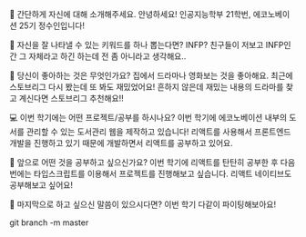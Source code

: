 👋 간단하게 자신에 대해 소개해주세요.
안녕하세요! 인공지능학부 21학번, 에코노베이션 25기 정수인입니다!

🔎 자신을 잘 나타낼 수 있는 키워드를 하나 뽑는다면?
INFP? 친구들이 저보고 INFP인간 그 자체라고 하긴 하는데 전 좀 아니라고 생각해요..

💌 당신이 좋아하는 것은 무엇인가요?
집에서 드라마나 영화보는 것을 좋아해요. 최근에 스토브리그 다시 봤는데 또 봐도 재밌었어요!
흔하지 않은데 재밌는 내용의 드라마를 찾고 계신다면 스토브리그 추천해요!!

💻 이번 학기에는 어떤 프로젝트/공부를 하시나요?
이번 학기에 에코노베이션 내부의 도서를 관리할 수 있는 도서관리 웹을 제작하고 있습니다!
리액트를 사용해서 프론트엔드 개발을 진행하고 있기 때문에 개발하면서 리액트를 공부하고 있어요.

👣 앞으로 어떤 것을 공부하고 싶으신가요?
이번 학기에 리액트를 탄탄히 공부한 후 다음번에는 타입스크립트를 이용해서 프로젝트를 진행해보고 싶습니다.
리액트 네이티브도 공부해보고 싶어요!

💙 마지막으로 하고 싶으신 말씀이 있으시다면?
이번 학기 다같이 파이팅해보아요!

git branch -m master